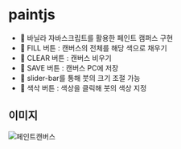# paintjs
* 💎 바닐라 자바스크립트를 활용한 페인트 캠퍼스 구현
* 💎 FILL 버튼 : 캔버스의 전체를 해당 색으로 채우기
* 💎 CLEAR 버튼 : 캔버스 비우기 
* 💎 SAVE 버튼 : 캔버스 PC에 저장
* 💎 slider-bar를 통해 붓의 크기 조절 가능
* 💎 색삭 버튼 : 색상을 클릭해 붓의 색상 지정

## 이미지
![페인트캔버스](https://user-images.githubusercontent.com/77922432/171272200-b2c670f9-be73-4b33-a070-4d2ae78b449d.jpg)
